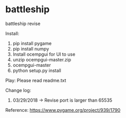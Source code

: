# battleship
battleship revise

Install:
1. pip install pygame
2. pip install numpy
3. Install ocempgui for UI to use
4. unzip ocempgui-master.zip
5. ocempgui-master
6. python setup.py install

Play:
Please read readme.txt

Change log:
1. 03/29/2018 -> Revise port is larger than 65535

Reference:
https://www.pygame.org/project/939/1790
